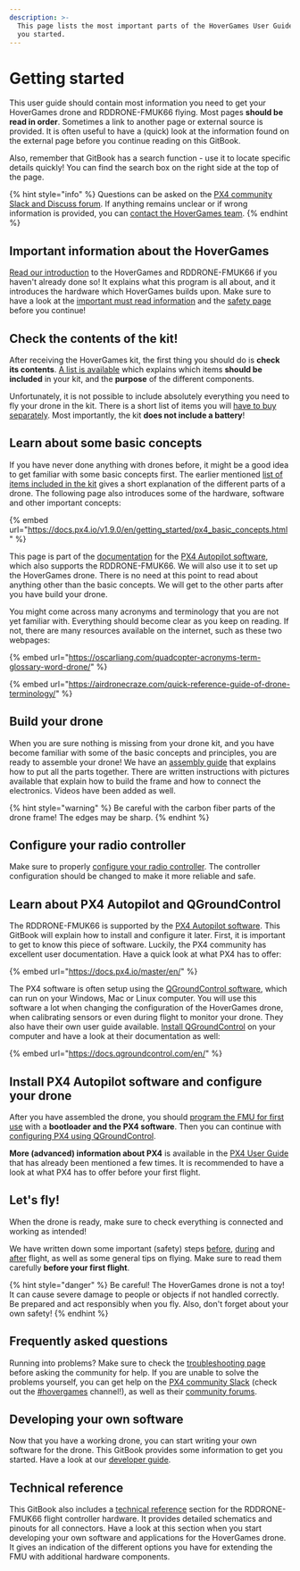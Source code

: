 ```yaml
---
description: >-
  This page lists the most important parts of the HoverGames User Guide to get
  you started.
---
```


# Getting started

This user guide should contain most information you need to get your HoverGames drone and RDDRONE-FMUK66 flying. Most pages **should be read in order**. Sometimes a link to another page or external source is provided. It is often useful to have a (quick) look at the information found on the external page before you continue reading on this GitBook.&#x20;

Also, remember that GitBook has a search function - use it to locate specific details quickly! You can find the search box on the right side at the top of the page.

{% hint style="info" %}
Questions can be asked on the [PX4 community Slack and Discuss forum](../../contact.md#px4-slack-and-forum). If anything remains unclear or if wrong information is provided, you can [contact the HoverGames team](../../contact.md#contact-the-hovergames-team).
{% endhint %}

## Important information about the HoverGames

[Read our introduction](broken-reference) to the HoverGames and RDDRONE-FMUK66 if you haven't already done so! It explains what this program is all about, and it introduces the hardware which HoverGames builds upon. Make sure to have a look at the [important must read information](../../disclaimer.md) and the [safety page](../../safety.md) before you continue!

## Check the contents of the kit!

After receiving the HoverGames kit, the first thing you should do is **check its contents**. [A list is available](drone-kit-contents.md) which explains which items **should be included** in your kit, and the **purpose** of the different components.&#x20;

Unfortunately, it is not possible to include absolutely everything you need to fly your drone in the kit. There is a short list of items you will [have to buy separately](not-included-items.md). Most importantly, the kit **does not include a battery**!

## Learn about some basic concepts

If you have never done anything with drones before, it might be a good idea to get familiar with some basic concepts first. The earlier mentioned [list of items included in the kit](drone-kit-contents.md) gives a short explanation of the different parts of a drone. The following page also introduces some of the hardware, software and other important concepts:

{% embed url="https://docs.px4.io/v1.9.0/en/getting_started/px4_basic_concepts.html" %}

This page is part of the [documentation](https://docs.px4.io/master/en/) for the [PX4 Autopilot software](https://px4.io), which also supports the RDDRONE-FMUK66. We will also use it to set up the HoverGames drone. There is no need at this point to read about anything other than the basic concepts. We will get to the other parts after you have build your drone.

You might come across many acronyms and terminology that you are not yet familiar with. Everything should become clear as you keep on reading. If not, there are many resources available on the internet, such as these two webpages:

{% embed url="https://oscarliang.com/quadcopter-acronyms-term-glossary-word-drone/" %}

{% embed url="https://airdronecraze.com/quick-reference-guide-of-drone-terminology/" %}

## Build your drone

When you are sure nothing is missing from your drone kit, and you have become familiar with some of the basic concepts and principles, you are ready to assemble your drone! We have an [assembly guide](../assembly/) that explains how to put all the parts together. There are written instructions with pictures[ ](../../archive/s500-drone-frame/video-guide.md)available that explain how to build the frame and how to connect the electronics. Videos have been added as well.

{% hint style="warning" %}
Be careful with the carbon fiber parts of the drone frame! The edges may be sharp.
{% endhint %}

## Configure your radio controller

Make sure to properly [configure your radio controller](../radio-controller-setup.md). The controller configuration should be changed to make it more reliable and safe.

## Learn about PX4 Autopilot and QGroundControl

The RDDRONE-FMUK66 is supported by the [PX4 Autopilot software](https://px4.io). This GitBook will explain how to install and configure it later. First, it is important to get to know this piece of software. Luckily, the PX4 community has excellent user documentation. Have a quick look at what PX4 has to offer:

{% embed url="https://docs.px4.io/master/en/" %}

The PX4 software is often setup using the [QGroundControl software](http://qgroundcontrol.com), which can run on your Windows, Mac or Linux computer. You will use this software a lot when changing the configuration of the HoverGames drone, when calibrating sensors or even during flight to monitor your drone. They also have their own user guide available. [Install QGroundControl](../../downloads.md#qgroundcontrol) on your computer and have a look at their documentation as well:

{% embed url="https://docs.qgroundcontrol.com/en/" %}

## Install PX4 Autopilot software and configure your drone

After you have assembled the drone, you should [program the FMU for first use](../programming.md) with a **bootloader and the PX4 software**. Then you can continue with [configuring PX4 using QGroundControl](../qgroundcontrol/).

**More (advanced) information about PX4** is available in the [PX4 User Guide](https://docs.px4.io/master/en/) that has already been mentioned a few times. It is recommended to have a look at what PX4 has to offer before your first flight.

## Let's fly!

When the drone is ready, make sure to check everything is connected and working as intended!&#x20;

We have written down some important (safety) steps [before](../flying/before-you-fly.md), [during](../flying/during-flight.md) and [after](../flying/after-you-fly.md) flight, as well as some general tips on flying. Make sure to read them carefully **before your first flight**.

{% hint style="danger" %}
Be careful! The HoverGames drone is not a toy! It can cause severe damage to people or objects if not handled correctly. Be prepared and act responsibly when you fly. Also, don't forget about your own safety!
{% endhint %}

## Frequently asked questions

Running into problems? Make sure to check the [troubleshooting page](../troubleshooting.md) before asking the community for help. If you are unable to solve the problems yourself, you can get help on the [PX4 community Slack](../../contact.md#px4-slack-and-forum) (check out the [#hovergames](https://px4.slack.com/app\_redirect?channel=hovergames) channel!), as well as their [community forums](../../contact.md#px4-slack-and-forum).

## Developing your own software

Now that you have a working drone, you can start writing your own software for the drone. This GitBook provides some information to get you started. Have a look at our [developer guide](https://nxp.gitbook.io/hovergames/developerguide).

## Technical reference

This GitBook also includes a [technical reference](../../rddrone-fmuk66/schematics.md) section for the RDDRONE-FMUK66 flight controller hardware. It provides detailed schematics and pinouts for all connectors. Have a look at this section when you start developing your own software and applications for the HoverGames drone. It gives an indication of the different options you have for extending the FMU with additional hardware components.
